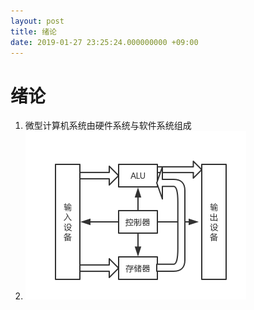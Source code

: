 ```yaml
---
layout: post
title: 绪论
date: 2019-01-27 23:25:24.000000000 +09:00
---
```


# 绪论
1. 微型计算机系统由硬件系统与软件系统组成
2. ![avatar](/assets/images/计算机结构.jpg)